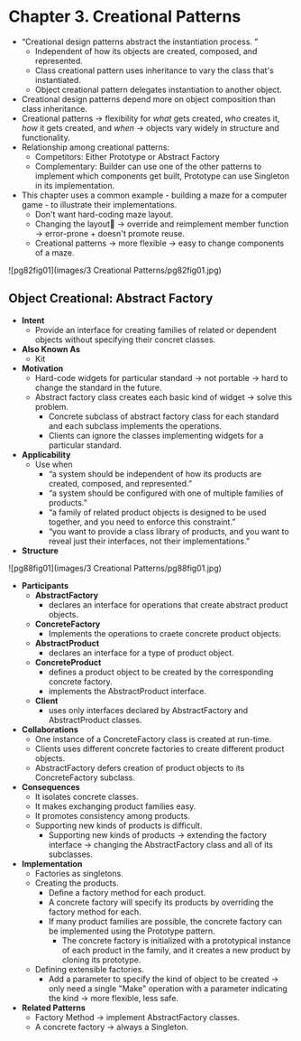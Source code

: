# Chapter 3. Creational Patterns

* “Creational design patterns abstract the instantiation process. ”
  * Independent of how its objects are created, composed, and represented.
  * Class creational pattern uses inheritance to vary the class that's instantiated.
  * Object creational pattern delegates instantiation to another object.
* Creational design patterns depend more on object composition than class inheritance.
* Creational patterns -> flexibility for *what* gets created, *who* creates it, *how* it gets created, and *when* -> objects vary widely in structure and functionality.
* Relationship among creational patterns:
  * Competitors: Either Prototype or Abstract Factory
  * Complementary: Builder can use one of the other patterns to implement which components get built, Prototype can use Singleton in its implementation.
* This chapter uses a common example - building a maze for a computer game - to illustrate their implementations.
  * Don't want hard-coding maze layout.
  * Changing the layout -> override and reimplement member function -> error-prone + doesn't promote reuse.
  * Creational patterns -> more flexible -> easy to change components of a maze.

![pg82fig01](images/3 Creational Patterns/pg82fig01.jpg)

## Object Creational: Abstract Factory

* **Intent**
  * Provide an interface for creating families of related or dependent objects without specifying their concret classes.
* **Also Known As**
  * Kit
* **Motivation**
  * Hard-code widgets for particular standard -> not portable -> hard to change the standard in the future.
  * Abstract factory class creates each basic kind of widget -> solve this problem.
    * Concrete subclass of abstract factory class for each standard and each subclass implements the operations.
    * Clients can ignore the classes implementing widgets for a particular standard.
* **Applicability**
  * Use when
    * “a system should be independent of how its products are created, composed, and represented.”
    * “a system should be configured with one of multiple families of products.”
    * “a family of related product objects is designed to be used together, and you need to enforce this constraint.”
    * “you want to provide a class library of products, and you want to reveal just their interfaces, not their implementations.”
* **Structure**

![pg88fig01](images/3 Creational Patterns/pg88fig01.jpg)

* **Participants**
  * **AbstractFactory**
    * declares an interface for operations that create abstract product objects.
  * **ConcreteFactory**
    * Implements the operations to craete concrete product objects.
  * **AbstractProduct**
    * declares an interface for a type of product object.
  * **ConcreteProduct**
    * defines a product object to be created by the corresponding concrete factory.
    * implements the AbstractProduct interface.
  * **Client**
    * uses only interfaces declared by AbstractFactory and AbstractProduct classes.
* **Collaborations**
  * One instance of a ConcreteFactory class is created at run-time.
  * Clients uses different concrete factories to create different product objects.
  * AbstractFactory defers creation of product objects to its ConcreteFactory subclass.
* **Consequences**
  * It isolates concrete classes.
  * It makes exchanging product families easy.
  * It promotes consistency among products.
  * Supporting new kinds of products is difficult.
    * Supporting new kinds of products -> extending the factory interface -> changing the AbstractFactory class and all of its subclasses.
* **Implementation**
  * Factories as singletons.
  * Creating the products.
    * Define a factory method for each product.
    * A concrete factory will specify its products by overriding the factory method for each.
    * If many product families are possible, the concrete factory can be implemented using the Prototype pattern.
      * The concrete factory is initialized with a prototypical instance of each product in the family, and it creates a new product by cloning its prototype.
  * Defining extensible factories.
    * Add a parameter to specify the kind of object to be created -> only need a single "Make" operation with a parameter indicating the kind -> more flexible, less safe.
* **Related Patterns**
  * Factory Method -> implement AbstractFactory classes.
  * A concrete factory -> always a Singleton.